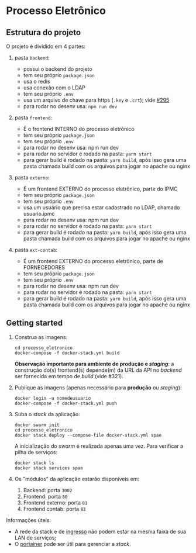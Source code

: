 # Processo Eletrônico

## Estrutura do projeto

O projeto é dividido em 4 partes:

1. pasta `backend`:  

   - possui o backend do projeto
   - tem seu próprio `package.json`
   - usa o redis
   - usa conexão com o LDAP
   - tem seu próprio `.env`
   - usa um arquivo de chave para https (`.key` e `.crt`); vide [#295](https://github.com/CMCuritiba/processo_eletronico/issues/295)
   - para rodar no desenv usa: `npm run dev`

1. pasta `frontend`:

   - É o frontend INTERNO do processo eletrônico
   - tem seu próprio `package.json`
   - tem seu próprio `.env`
   - para rodar no desenv usa: npm run dev
   - para rodar no servidor é rodado na pasta: `yarn start`
   - para gerar build é rodado na pasta: `yarn build`, após isso gera uma pasta chamada build com os arquivos para jogar no apache ou nginx

1. pasta `externo`:

   - É um frontend EXTERNO do processo eletrônico, parte do IPMC
   - tem seu próprio `package.json`
   - tem seu próprio `.env`
   - usa um usuário que precisa estar cadastrado no LDAP, chamado usuario.ipmc
   - para rodar no desenv usa: npm run dev
   - para rodar no servidor é rodado na pasta: `yarn start`
   - para gerar build é rodado na pasta: `yarn build`, após isso gera uma pasta chamada build com os arquivos para jogar no apache ou nginx

1. pasta `ext-contab`:

   - É um frontend EXTERNO do processo eletrônico, parte de FORNECEDORES
   - tem seu próprio `package.json`
   - tem seu próprio `.env`
   - para rodar no desenv usa: npm run dev
   - para rodar no servidor é rodado na pasta: `yarn start`
   - para gerar build é rodado na pasta: `yarn build`, após isso gera uma pasta chamada build com os arquivos para jogar no apache ou nginx

## Getting started

1. Construa as imagens:

   ```shell
   cd processo_eletronico
   docker-compose -f docker-stack.yml build
   ```

   **Observação importante para ambiente de produção e _staging_**: a construção do(s) frontend(s) depende(m) da URL da API no _backend_ ser fornecida em tempo de _build_ (vide #321).

1. Publique as imagens (apenas necessário para **produção** ou _staging_):

   ```shell
   docker login -u nomedeusuario
   docker-compose -f docker-stack.yml push
   ```

1. Suba o _stack_ da aplicação:

   ```shell
   docker swarm init
   cd processo_eletronico
   docker stack deploy --compose-file docker-stack.yml spae
   ```

   A inicialização do _swarm_ é realizada apenas uma vez. Para verificar a pilha de serviços:

   ```shell
   docker stack ls
   docker stack services spae
   ```

1. Os "módulos" da aplicação estarão disponíveis em:

   1. Backend: porta `3002`
   1. Frontend: porta `80`
   1. Frontend externo: porta `81`
   1. Frontend contab: porta `82`

Informações úteis:

- A rede da stack e de [ingresso](https://docs.docker.com/network/overlay/#customize-the-default-ingress-network) não podem estar na mesma faixa de sua LAN de serviços;
- O [portainer](https://www.portainer.io/) pode ser útil para gerenciar a _stack_.
